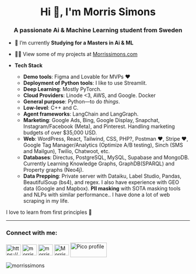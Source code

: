 <h1 align="center">Hi 👋, I'm Morris Simons</h1>
<h3 align="center">A passionate Ai & Machine Learning student from Sweden</h3>

- 🌱 I’m currently **Studying for a Masters in Ai & ML**
- 👨‍💻 View some of my projects at [Morrissimons.com](https://morrissimons.com/)

- **Tech Stack**  
  - **Demo tools**: Figma and Lovable for MVPs ❤️
  - **Deployment of Python tools**: I like to use Streamlit.
  - **Deep Learning**: Mostly PyTorch.
  - **Cloud Providers**: Linode <3, AWS, and Google. Docker
  - **General purpose**: Python—to do *things*.  
  - **Low-level**: C++ and C.
  - **Agent frameworks**: LangChain and LangGraph.  
  - **Marketing**: Google Ads, Bing, Google Display, Snapchat, Instagram/Facebook (Meta), and Pinterest. Handling marketing budgets of over $35,000 USD.  
  - **Web**: WordPress, React, Tailwind, CSS, PHP?, Postman ❤️, Stripe ❤️, Google Tag Manager/Analytics (Optimize A/B testing), Sinch (SMS and Mailgun), Twilio, Chatwoot, etc. 
  - **Databases**: Directus, PostgreSQL, MySQL, Supabase and MongoDB. Currently Learning Knowledge Graphs, GraphDB(SPARQL) and Property graphs (Neo4j).  
  - **Data Prepping**: Private server with Dataiku, Label Studio, Pandas, BeautifulSoup (bs4), and regex. I also have experience with GEO data (Google and Mapbox). **PII masking** with SOTA masking tools and NLPs with similar performance.. I have done a lot of web scraping in my life.  

I love to learn from first principles 🌴

---

<h3 align="left">Connect with me:</h3>
<p align="left">
<a href="https://linkedin.com/in/https://www.linkedin.com/in/morris-simons-a8b519120/" target="blank"><img align="center" src="https://raw.githubusercontent.com/rahuldkjain/github-profile-readme-generator/master/src/images/icons/Social/linked-in-alt.svg" alt="https://www.linkedin.com/in/morris-simons-a8b519120/" height="30" width="40" /></a>
<a href="https://kaggle.com/morrissimons" target="blank"><img align="center" src="https://raw.githubusercontent.com/rahuldkjain/github-profile-readme-generator/master/src/images/icons/Social/kaggle.svg" alt="morrissimons" height="30" width="40" /></a>
<a href="https://www.hackerrank.com/morris_simons01" target="blank"><img align="center" src="https://raw.githubusercontent.com/rahuldkjain/github-profile-readme-generator/master/src/images/icons/Social/hackerrank.svg" alt="morris_simons01" height="30" width="40" /></a>
<a href="https://discord.gg/Morris#0441" target="blank"><img align="center" src="https://raw.githubusercontent.com/rahuldkjain/github-profile-readme-generator/master/src/images/icons/Social/discord.svg" alt="Morris#0441" height="30" width="40" /></a>
<a href="https://play.picoctf.org/users/MorrisSimons" target="blank"><img align="center" src="https://play.picoctf.org/static/media/picoctf-logo-horizontal-white.17fdf0dcdef08dc3396a195b95e3bc29.svg" alt="Pico profile" height="40" width="100" /> </a>


</p>
<p align="left"> <img src="https://komarev.com/ghpvc/?username=morrissimons&label=Profile%20views&color=0e75b6&style=flat" alt="morrissimons" /> </p>
